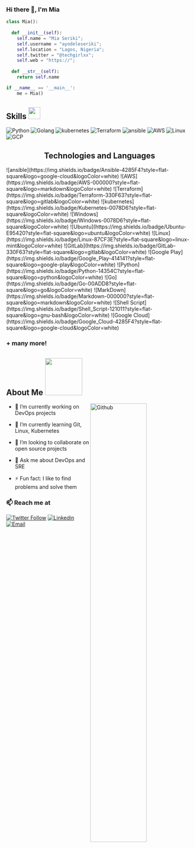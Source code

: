 ### Hi there 👋, I'm Mia

```python
class Mia():
    
  def __init__(self):
    self.name = "Mia Seriki";
    self.username = "ayodeleseriki";
    self.location = "Lagos, Nigeria";
    self.twitter = "@techgirlxx";
    self.web = "https://";
  
  def __str__(self):
    return self.name

if __name__ == '__main__':
    me = Mia()
```


<h2> Skills <img src = "https://media2.giphy.com/media/QssGEmpkyEOhBCb7e1/giphy.gif?cid=ecf05e47a0n3gi1bfqntqmob8g9aid1oyj2wr3ds3mg700bl&rid=giphy.gif" width = 32px> </h2>

![Python](https://img.shields.io/badge/Python-Intermediate-orange?style=for-the-badge&logo=Python)
![Golang](https://img.shields.io/badge/Go-Intermediate-orange?style=for-the-badge&logo=go)
![kubernetes](https://img.shields.io/badge/Kubernetes-Intermediate-orange?style=for-the-badge&logo=kubernetes)
![Terraform](https://img.shields.io/badge/Terraform-Intermediate-orange?style=for-the-badge&logo=terraform)
![ansible](https://img.shields.io/badge/Ansible-Intermediate-orange?style=for-the-badge&logo=ansible)
![AWS](https://img.shields.io/badge/AWS-Intermediate-orange?style=for-the-badge)
![Linux](https://img.shields.io/badge/Linux-Intermediate-orange?style=for-the-badge)
![GCP](https://img.shields.io/badge/GCP-Expert-blue?style=for-the-badge)

<h2 align="center">
Technologies and Languages </h2>
![ansible](https://img.shields.io/badge/Ansible-4285F4?style=flat-square&logo=google-cloud&logoColor=white)
![AWS](https://img.shields.io/badge/AWS-000000?style=flat-square&logo=markdown&logoColor=white)
![Terraform](https://img.shields.io/badge/Terraform-330F63?style=flat-square&logo=gitlab&logoColor=white)
![kubernetes](https://img.shields.io/badge/Kubernetes-0078D6?style=flat-square&logoColor=white)
![Windows](https://img.shields.io/badge/Windows-0078D6?style=flat-square&logoColor=white)
![Ubuntu](https://img.shields.io/badge/Ubuntu-E95420?style=flat-square&logo=ubuntu&logoColor=white)
![Linux](https://img.shields.io/badge/Linux-87CF3E?style=flat-square&logo=linux-mint&logoColor=white)
![GitLab](https://img.shields.io/badge/GitLab-330F63?style=flat-square&logo=gitlab&logoColor=white)
![Google Play](https://img.shields.io/badge/Google_Play-414141?style=flat-square&logo=google-play&logoColor=white)
![Python](https://img.shields.io/badge/Python-14354C?style=flat-square&logo=python&logoColor=white)
![Go](https://img.shields.io/badge/Go-00ADD8?style=flat-square&logo=go&logoColor=white)
![MarkDown](https://img.shields.io/badge/Markdown-000000?style=flat-square&logo=markdown&logoColor=white)
![Shell Script](https://img.shields.io/badge/Shell_Script-121011?style=flat-square&logo=gnu-bash&logoColor=white)
![Google Cloud](https://img.shields.io/badge/Google_Cloud-4285F4?style=flat-square&logo=google-cloud&logoColor=white)

<h3> + many more! </h3>

<h2> About Me <img src = "https://media0.giphy.com/media/KDDpcKigbfFpnejZs6/giphy.gif?cid=ecf05e47oy6f4zjs8g1qoiystc56cu7r9tb8a1fe76e05oty&rid=giphy.gif" width = 100px></h2>

<img width="55%" align="right" alt="Github" src="https://raw.githubusercontent.com/onimur/.github/master/.resources/git-header.svg" />

- 🔭 I’m currently working on  DevOps projects
  
- 🌱 I’m currently learning Git, Linux, Kubernetes
  
- 👯 I’m looking to collaborate on open source projects
  
- 💬 Ask me about DevOps and SRE
  
- ⚡ Fun fact: I like to find problems and solve them
 
 ### 📫 Reach me at 

[![Twitter Follow](https://img.shields.io/twitter/follow/techgirlxx?style=social)](https://twitter.com/techgirlxx)
[![Linkedin](https://img.shields.io/badge/LinkedIn-%230077B5.svg?&style=flat-square&logo=linkedin&logoColor=white)](https://www.linkedin.com/in/ayodele-seriki-a371b5186/)
[![Email](https://img.shields.io/badge/-serikiayodelee@gmail.com-c14438?style=flat-square&logo=Gmail&logoColor=white&link=mailto:serikiayodelee@gmail.com)](mailto:serikiayodelee@gmail.com)
